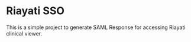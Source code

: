 # Riayati SSO

This is a simple project to generate SAML Response for accessing Riayati clinical viewer.